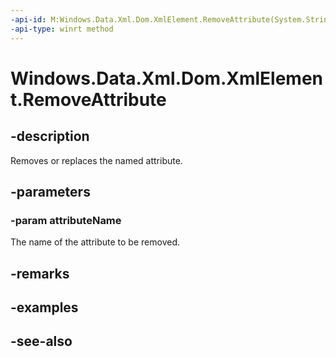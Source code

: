 ----api-id: M:Windows.Data.Xml.Dom.XmlElement.RemoveAttribute(System.String)
-api-type: winrt method
---<!-- Method syntaxpublic void RemoveAttribute(System.String attributeName)--># Windows.Data.Xml.Dom.XmlElement.RemoveAttribute## -descriptionRemoves or replaces the named attribute.## -parameters### -param attributeNameThe name of the attribute to be removed.## -remarks## -examples## -see-also